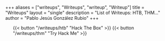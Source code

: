 +++
aliases = ["writeups", "Writeups", "writeup", "Writeup"]
title = "Writeups"
layout = "single"
description = "List of Writeups: HTB, THM..."
author = "Pablo Jesús González Rubio"
+++
<!--
IMPORTANTE:
Para poder utilizar el tipo lista en subcarpertas, hay que poner el _index.md y utilizar el LAYOUT SINGLE.
Así se puede utilizar HTML normal en la página y se pueden representar las subcarpetas sin problema.
-->
<div class="list">
    <ul class="posts">
        {{< button "/writeups/htb" "Hack The Box" >}}
        {{< button "/writeups/thm" "Try Hack Me" >}}
    </ul>
</div>
